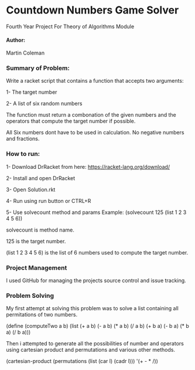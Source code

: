 # Countdown Numbers Game Solver 
Fourth Year Project For Theory of Algorithms Module

#### Author: 
Martin Coleman

### Summary of Problem:
Write a racket script that contains a function that accepts two arguments:

1- The target number 

2- A list of six random numbers

The function must return a combonation of the given numbers and the operators that compute the target number if possible.

All Six numbers dont have to be used in calculation.
No negative numbers and fractions.

### How to run:
1- Download DrRacket from here: https://racket-lang.org/download/

2- Install and open DrRacket

3- Open Solution.rkt

4- Run using run button or CTRL+R

5- Use solvecount method and params
Example: (solvecount 125 (list 1 2 3 4 5 6))

solvecount is method name.

125 is the target number.

(list 1 2 3 4 5 6) is the list of 6 numbers used to compute the target number.

### Project Management
I used GitHub for managing the projects source control and issue tracking.

### Problem Solving
My first attempt at solving this problem was to solve a list containing all permitations of two numbers.

(define (computeTwo a b) (list (+ a b) (- a b) (* a b) (/ a b) (+ b a) (- b a) (* b a) (/ b a)))

Then i attempted to generate all the possibilities of number and operators using cartesian product and permutations and various other methods.

(cartesian-product (permutations (list (car l) (cadr l))) '(+ - * /))
